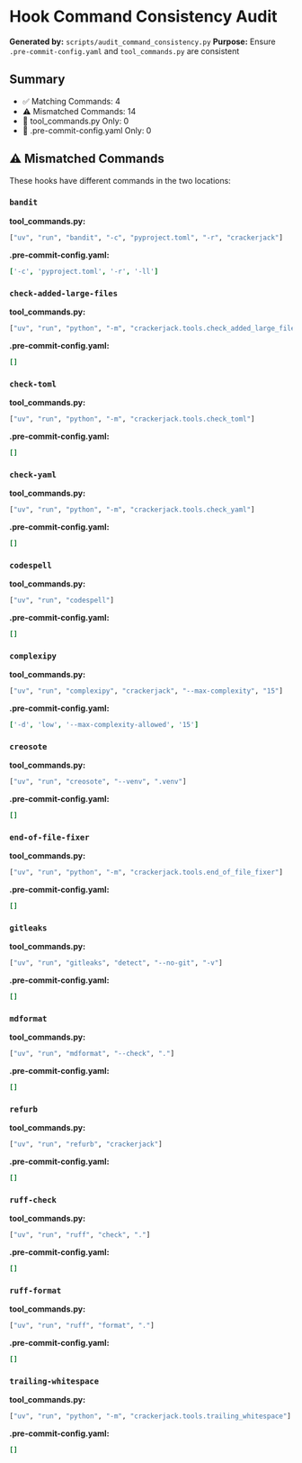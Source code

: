 # Hook Command Consistency Audit

**Generated by:** `scripts/audit_command_consistency.py`
**Purpose:** Ensure `.pre-commit-config.yaml` and `tool_commands.py` are consistent

## Summary

- ✅ Matching Commands: 4
- ⚠️ Mismatched Commands: 14
- 📝 tool_commands.py Only: 0
- 📝 .pre-commit-config.yaml Only: 0

## ⚠️ Mismatched Commands

These hooks have different commands in the two locations:

### `bandit`

**tool_commands.py:**

```python
["uv", "run", "bandit", "-c", "pyproject.toml", "-r", "crackerjack"]
```

**.pre-commit-config.yaml:**

```yaml
['-c', 'pyproject.toml', '-r', '-ll']
```

### `check-added-large-files`

**tool_commands.py:**

```python
["uv", "run", "python", "-m", "crackerjack.tools.check_added_large_files"]
```

**.pre-commit-config.yaml:**

```yaml
[]
```

### `check-toml`

**tool_commands.py:**

```python
["uv", "run", "python", "-m", "crackerjack.tools.check_toml"]
```

**.pre-commit-config.yaml:**

```yaml
[]
```

### `check-yaml`

**tool_commands.py:**

```python
["uv", "run", "python", "-m", "crackerjack.tools.check_yaml"]
```

**.pre-commit-config.yaml:**

```yaml
[]
```

### `codespell`

**tool_commands.py:**

```python
["uv", "run", "codespell"]
```

**.pre-commit-config.yaml:**

```yaml
[]
```

### `complexipy`

**tool_commands.py:**

```python
["uv", "run", "complexipy", "crackerjack", "--max-complexity", "15"]
```

**.pre-commit-config.yaml:**

```yaml
['-d', 'low', '--max-complexity-allowed', '15']
```

### `creosote`

**tool_commands.py:**

```python
["uv", "run", "creosote", "--venv", ".venv"]
```

**.pre-commit-config.yaml:**

```yaml
[]
```

### `end-of-file-fixer`

**tool_commands.py:**

```python
["uv", "run", "python", "-m", "crackerjack.tools.end_of_file_fixer"]
```

**.pre-commit-config.yaml:**

```yaml
[]
```

### `gitleaks`

**tool_commands.py:**

```python
["uv", "run", "gitleaks", "detect", "--no-git", "-v"]
```

**.pre-commit-config.yaml:**

```yaml
[]
```

### `mdformat`

**tool_commands.py:**

```python
["uv", "run", "mdformat", "--check", "."]
```

**.pre-commit-config.yaml:**

```yaml
[]
```

### `refurb`

**tool_commands.py:**

```python
["uv", "run", "refurb", "crackerjack"]
```

**.pre-commit-config.yaml:**

```yaml
[]
```

### `ruff-check`

**tool_commands.py:**

```python
["uv", "run", "ruff", "check", "."]
```

**.pre-commit-config.yaml:**

```yaml
[]
```

### `ruff-format`

**tool_commands.py:**

```python
["uv", "run", "ruff", "format", "."]
```

**.pre-commit-config.yaml:**

```yaml
[]
```

### `trailing-whitespace`

**tool_commands.py:**

```python
["uv", "run", "python", "-m", "crackerjack.tools.trailing_whitespace"]
```

**.pre-commit-config.yaml:**

```yaml
[]
```
